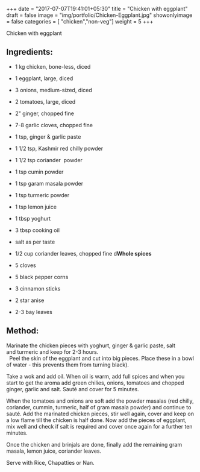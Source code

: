 +++
date = "2017-07-07T19:41:01+05:30"
title = "Chicken with eggplant"
draft = false
image = "img/portfolio/Chicken-Eggplant.jpg"
showonlyimage = false
categories = [ "chicken","non-veg"] 
weight = 5
+++


Chicken with eggplant
<!--more-->

## Ingredients:

  - 1 kg chicken, bone-less, diced

  - 1 eggplant, large, diced

  - 3 onions, medium-sized, diced

  - 2 tomatoes, large, diced

  - 2" ginger, chopped fine

  - 7-8 garlic cloves, chopped fine

  - 1 tsp, ginger & garlic paste

  - 1 1/2 tsp, Kashmir red chilly powder 
  - 1 1/2 tsp coriander  powder

  - 1 tsp cumin powder

  - 1 tsp garam masala powder

  - 1 tsp turmeric powder

  - 1 tsp lemon juice

  - 1 tbsp yoghurt

  - 3 tbsp cooking oil

  - salt as per taste 

  - 1/2 cup coriander leaves, chopped fine d**Whole spices**

  - 5 cloves

  - 5 black pepper corns

  - 3 cinnamon sticks

  - 2 star anise

  - 2-3 bay leaves

## Method:

Marinate the chicken pieces with yoghurt, ginger & garlic paste, salt
and turmeric and keep for 2-3 hours.  
  Peel the skin of the eggplant and cut into big pieces. Place these in
a bowl of water - this prevents them from turning black).

Take a wok and add oil. When oil is warm, add full spices and when you
start to get the aroma add green chilies, onions, tomatoes and chopped
ginger, garlic and salt. Sauté and cover for 5 minutes.

When the tomatoes and onions are soft add the powder masalas (red
chilly, coriander, cummin, turmeric, half of gram masala powder) and
continue to sauté. Add the marinated chicken pieces, stir well
again, cover and keep on a low flame till the chicken is half done. Now
add the pieces of eggplant, mix well and check if salt is required
and cover once again for a further ten minutes.

Once the chicken and brinjals are done, finally add the remaining gram
masala, lemon juice, coriander leaves.

Serve with Rice, Chapatties or Nan.


